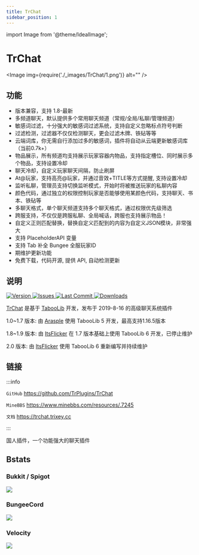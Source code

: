 ```yaml
---
title: TrChat
sidebar_position: 1
---
```


import Image from '@theme/IdealImage';

# TrChat

<Image img={require('./_images/TrChat/1.png')} alt="" />

## 功能

- 版本兼容，支持 1.8-最新
- 多频道聊天，默认提供多个常用聊天频道（常规/全局/私聊/管理频道）
- 敏感词过滤，十分强大的敏感词过滤系统，支持自定义忽略标点符号判断
- 过滤检测，过滤器不仅仅检测聊天，更会过滤木牌、铁砧等等
- 云端词库，你无需自行添加过多的敏感词，插件将自动从云端更新敏感词库（当前0.7k+）
- 物品展示，所有频道均支持展示玩家容器内物品，支持指定槽位、同时展示多个物品，支持设置冷却
- 聊天冷却，自定义玩家聊天间隔，防止刷屏
- At@玩家，支持高亮@玩家，并通过音效+TITLE等方式提醒, 支持设置冷却
- 监听私聊，管理员支持切换监听模式，开始时将被推送玩家的私聊内容
- 颜色代码，通过独立的权限控制玩家是否能够使用某颜色代码，支持聊天、书本、铁砧等
- 多聊天格式，单个聊天频道支持多个聊天格式，通过权限优先级筛选
- 跨服支持，不仅仅是跨服私聊、全局喊话，跨服也支持展示物品！
- 自定义正则匹配替换，替换自定义匹配到的内容为自定义JSON模块，非常强大
- 支持 PlaceholderAPI 变量
- 支持 Tab 补全 Bungee 全服玩家ID
- 期维护更新功能
- 免费下载，代码开源, 提供 API, 自动检测更新

## 说明

<!--markdownlint-disable line-length-->

<a href="https://github.com/FlickerProjects/TrChat/releases">
  <img src="https://img.shields.io/github/v/release/TrPlugins/TrChat?logo=VirusTotal&style=for-the-badge" class="stylish-image" alt="Version" />
</a>
<a href="https://github.com/FlickerProjects/TrChat/issues">
  <img src="https://img.shields.io/github/issues/TrPlugins/TrChat?logo=StackOverflow&style=for-the-badge" class="stylish-image" alt="Issues" />
</a>
<a href="https://github.com/FlickerProjects/TrChat/commits/v2">
  <img src="https://img.shields.io/github/last-commit/TrPlugins/TrChat?logo=ApacheRocketMQ&style=for-the-badge&color=1e90ff" class="stylish-image" alt="Last Commit" />
</a>
<a href="https://github.com/NEZNAMY/TAB/blob/main/LICENSE">
  <img src="https://img.shields.io/github/downloads/TrPlugins/TrChat/total?style=for-the-badge&logo=docusign" class="stylish-image" alt="Downloads" />
</a>

[TrChat](https://github.com/TrPlugins/TrChat) 是基于 [TabooLib](https://github.com/TabooLib/taboolib) 开发，发布于 2019-8-16 的高级聊天系统插件

1.0~1.7 版本: 由 [Arasple](https://github.com/Arasple) 使用 TabooLib 5 开发，最高支持1.16.5版本

1.8~1.9 版本: 由 [ItsFlicker](https://github.com/ItsFlicker) 在 1.7 版本基础上使用 TabooLib 6 开发，已停止维护

2.0 版本: 由 [ItsFlicker](https://github.com/ItsFlicker) 使用 TabooLib 6 重新编写并持续维护

## 链接

:::info

`GitHub` https://github.com/TrPlugins/TrChat

`MineBBS` https://www.minebbs.com/resources/.7245

`文档` https://trchat.trixey.cc

:::

国人插件，一个功能强大的聊天插件

## Bstats

### Bukkit / Spigot

[![](https://bstats.org/signatures/bukkit/TrChat.svg)](https://bstats.org/plugin/bukkit/TrChat/5802)

### BungeeCord

[![](https://bstats.org/signatures/bungeecord/TrChat.svg)](https://bstats.org/plugin/bungeecord/TrChat/5803)

### Velocity

[![](https://bstats.org/signatures/velocity/TrChat.svg)](https://bstats.org/plugin/velocity/TrChat/12541)
